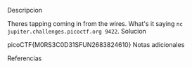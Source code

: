 Descripcion

Theres tapping coming in from the wires. What's it saying `nc jupiter.challenges.picoctf.org 9422`.
Solucion

picoCTF{M0RS3C0D31SFUN2683824610}
Notas adicionales


Referencias